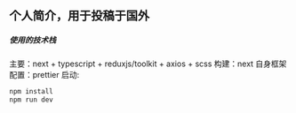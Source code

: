 ## 个人简介，用于投稿于国外

##### 使用的技术栈

主要：next + typescript + reduxjs/toolkit + axios + scss
构建：next 自身框架
配置：prettier
启动:

```bash
npm install
npm run dev
```
